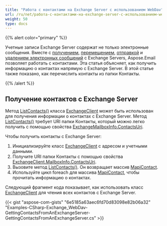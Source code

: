 ```yaml
---
title: "Работа с контактами на Exchange Server с использованием WebDav"
url: /ru/net/работа-с-контактами-на-exchange-server-с-использованием-webdav/
weight: 50
type: docs
---
```


{{% alert color="primary" %}} 

Учетные записи Exchange Server содержат не только электронные сообщения. Вместе с [получением](/email/net/working-with-exchange-mailbox-and-messages-using-webdav/#fetch-messages-from-an-exchange-server-mailbox), [перемещением](/email/net/working-with-exchange-mailbox-and-messages-using-webdav/#moving-messages), [отправкой](/email/net/working-with-exchange-mailbox-and-messages-using-webdav/#sending-email-messages) и [удалением электронных сообщений](/email/net/working-with-exchange-mailbox-and-messages-using-webdav/#deleting-messages) с Exchange Servers, Aspose.Email позволяет работать с контактами. Эта статья объясняет, как получить информацию о контактах напрямую с Exchange Server. В этой статье также показано, как перечислить контакты из папки Контакты.

{{% /alert %}} 
## **Получение контактов с Exchange Server**
Метод [ListContacts()](https://apireference.aspose.com/email/net/aspose.email.clients.exchange.dav/exchangeclient/methods/listcontacts) класса [ExchangeClient](https://apireference.aspose.com/email/net/aspose.email.clients.exchange.dav/exchangeclient) может быть использован для получения информации о контактах с Exchange Server. Метод [ListContacts()](https://apireference.aspose.com/email/net/aspose.email.clients.exchange.dav/exchangeclient/methods/listcontacts) требует URI папки Контакты, который можно легко получить с помощью свойства [ExchangeMailboxInfo.ContactsUri](https://apireference.aspose.com/email/net/aspose.email.clients.exchange/exchangemailboxinfo/properties/contactsuri).

Чтобы получить контакты с Exchange Server:

1. Инициализируйте класс [ExchangeClient](https://apireference.aspose.com/email/net/aspose.email.clients.exchange.dav/exchangeclient) с адресом и учетными данными.
1. Получите URI папки Контакты с помощью свойства [ExchangeClient.MailboxInfo.ContactsUri](https://apireference.aspose.com/email/net/aspose.email.clients.exchange/exchangemailboxinfo/properties/contactsuri).
1. Вызовите метод [ListContacts()](https://apireference.aspose.com/email/net/aspose.email.clients.exchange.dav/exchangeclient/methods/listcontacts). Он возвращает массив [MapiContact](https://apireference.aspose.com/email/net/aspose.email.mapi/mapicontact).
1. Используйте цикл foreach для массива [MapiContact](https://apireference.aspose.com/email/net/aspose.email.mapi/mapicontact), чтобы прочитать информацию о контактах.

Следующий фрагмент кода показывает, как использовать класс [ExchangeClient](https://apireference.aspose.com/email/net/aspose.email.clients.exchange.dav/exchangeclient) для чтения всех контактов с Exchange Server.



{{< gist "aspose-com-gists" "6e5185a63aec6fd70d83098e82b06a32" "Examples-CSharp-Exchange_WebDav-GettingContactsFromAnExchangeServer-GettingContactsFromAnExchangeServer.cs" >}}